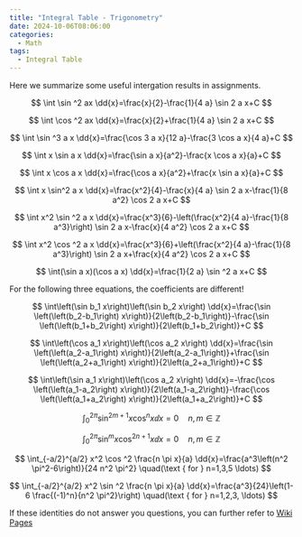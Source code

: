```yaml
---
title: "Integral Table - Trigonometry"
date: 2024-10-06T08:06:00
categories:
  - Math
tags:
  - Integral Table
---
```


Here we summarize some useful intergation results in assignments.

$$
\int \sin ^2 ax \dd{x}=\frac{x}{2}-\frac{1}{4 a} \sin 2 a x+C
$$

$$
\int \cos ^2 ax \dd{x}=\frac{x}{2}+\frac{1}{4 a} \sin 2 a x+C
$$

$$
\int \sin ^3 a x \dd{x}=\frac{\cos 3 a x}{12 a}-\frac{3 \cos a x}{4 a}+C
$$

$$
\int x \sin a x \dd{x}=\frac{\sin a x}{a^2}-\frac{x \cos a x}{a}+C
$$

$$
\int x \cos a x \dd{x}=\frac{\cos a x}{a^2}+\frac{x \sin a x}{a}+C
$$

$$
\int x \sin^2 a x \dd{x}=\frac{x^2}{4}-\frac{x}{4 a} \sin 2 a x-\frac{1}{8 a^2} \cos 2 a x+C
$$

$$
\int x^2 \sin ^2 a x \dd{x}=\frac{x^3}{6}-\left(\frac{x^2}{4 a}-\frac{1}{8 a^3}\right) \sin 2 a x-\frac{x}{4 a^2} \cos 2 a x+C
$$

$$
\int x^2 \cos ^2 a x \dd{x}=\frac{x^3}{6}+\left(\frac{x^2}{4 a}-\frac{1}{8 a^3}\right) \sin 2 a x+\frac{x}{4 a^2} \cos 2 a x+C
$$

$$
\int(\sin a x)(\cos a x) \dd{x}=\frac{1}{2 a} \sin ^2 a x+C
$$

For the following three equations, the coefficients are different!

$$
\int\left(\sin b_1 x\right)\left(\sin b_2 x\right) \dd{x}=\frac{\sin \left(\left(b_2-b_1\right) x\right)}{2\left(b_2-b_1\right)}-\frac{\sin \left(\left(b_1+b_2\right) x\right)}{2\left(b_1+b_2\right)}+C
$$

$$
\int\left(\cos a_1 x\right)\left(\cos a_2 x\right) \dd{x}=\frac{\sin \left(\left(a_2-a_1\right) x\right)}{2\left(a_2-a_1\right)}+\frac{\sin \left(\left(a_2+a_1\right) x\right)}{2\left(a_2+a_1\right)}+C
$$

$$
\int\left(\sin a_1 x\right)\left(\cos a_2 x\right) \dd{x}=-\frac{\cos \left(\left(a_1-a_2\right) x\right)}{2\left(a_1-a_2\right)}-\frac{\cos \left(\left(a_1+a_2\right) x\right)}{2\left(a_1+a_2\right)}+C
$$

$$
\int_0^{2 \pi} \sin ^{2 m+1} x \cos ^n x \dd{x}=0 \quad n, m \in \mathbb{Z}
$$

$$
\int_0^{2 \pi} \sin ^m x \cos ^{2 n+1} x \dd{x}=0 \quad n, m \in \mathbb{Z}
$$

$$
\int_{-a/2}^{a/2} x^2 \cos ^2 \frac{n \pi x}{a} \dd{x}=\frac{a^3\left(n^2 \pi^2-6\right)}{24 n^2 \pi^2} \quad(\text { for } n=1,3,5 \ldots)
$$

$$
\int_{-a/2}^{a/2} x^2 \sin ^2 \frac{n \pi x}{a} \dd{x}=\frac{a^3}{24}\left(1-6 \frac{(-1)^n}{n^2 \pi^2}\right) \quad(\text { for } n=1,2,3, \ldots)
$$

If these identities do not answer you questions, you can further refer to [Wiki Pages](https://en.wikipedia.org/wiki/List_of_integrals_of_trigonometric_functions)

